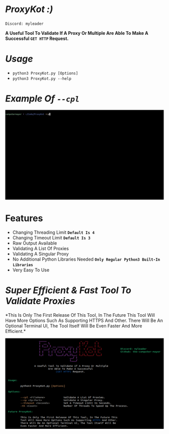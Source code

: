 # *ProxyKot :)*
`Discord: myleader`

**A Useful Tool To Validate If A Proxy Or Multiple Are Able To Make A Successful `GET HTTP` Request.**
# *Usage*
- `python3 ProxyKot.py [Options]`
- `python3 ProxyKot.py --help`
# *Example Of `--cpl`*
![](https://github.com/the-computer-mayor/computer-mayor-db/blob/main/cpl.gif?raw=true)
# Features
- Changing Threading Limit **`Default Is 4`**
- Changing Timeout Limit **`Default Is 3`**
- Raw Output Available
- Validating A List Of Proxies
- Validating A Singular Proxy
- No Additional Python Libraries Needed **`Only Regular Python3 Built-In Libraries`**
- Very Easy To Use 
# *Super Efficient & Fast Tool To Validate Proxies*
\*This Is Only The First Release Of This Tool, In The Future This
Tool Will Have More Options Such As Supporting HTTPS And Other.
There Will Be An Optional Terminal UI, The Tool Itself Will Be
Even Faster And More Efficient.\*

![](https://github.com/the-computer-mayor/computer-mayor-db/blob/main/image.png?raw=true)
